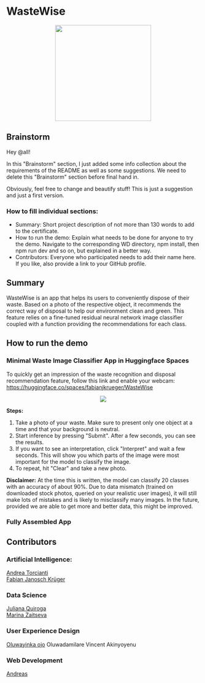 # WasteWise

<!--- 
add the WasteWise logo and align it to the center, adjust size using "width"
--->
<p align = "center">
<img src = "UX/logo-color.png" width = "250">
</p>

## Brainstorm 

Hey @all! 

In this "Brainstorm" section, I just added some info collection about the requirements of the README as well as some suggestions. We need to delete this "Brainstorm" section before final hand in.

Obviously, feel free to change and beautify stuff! This is just a suggestion and just a first version.

### How to fill individual sections:

- Summary: Short project description of not more than 130 words to add to the certificate.
- How to run the demo: Explain what needs to be done for anyone to try the demo. Navigate to the corresponding WD directory, npm install, then npm run dev and so on, but explained in a better way.
- Contributors: Everyone who participated needs to add their name here. If you like, also provide a link to your GitHub profile.

## Summary 

WasteWise is an app that helps its users to conveniently dispose of their waste. Based on a photo of the respective object, it recommends the correct way of disposal to help our environment clean and green. This feature relies on a fine-tuned residual neural network image classifier coupled with a function providing the recommendations for each class.

## How to run the demo

### Minimal Waste Image Classifier App in Huggingface Spaces

To quickly get an impression of the waste recognition and disposal recommendation feature, follow this link and enable your webcam: https://huggingface.co/spaces/fabianjkrueger/WasteWise

<p align = "center">
<img src = "images_blog/gradio_hgfs_demo.GIF">

__Steps:__

1. Take a photo of your waste. Make sure to present only one object at a time and that your background is neutral.
2. Start inference by pressing "Submit". After a few seconds, you can see the results.
3. If you want to see an interpretation, click "Interpret" and wait a few seconds. This will show you which parts of the image were most important for the model to classify the image.
4. To repeat, hit "Clear" and take a new photo.

__Disclaimer:__ At the time this is written, the model can classify 20 classes with an accuracy of about 90%. Due to data mismatch (trained on downloaded stock photos, queried on your realistic user images), it will still make lots of mistakes and is likely to misclassify many images. In the future, provided we are able to get more and better data, this might be improved.

### Fully Assembled App


## Contributors

<!--- all tracks and names of members are sorted alphabetically --->

### Artificial Intelligence: 
[Andrea Torcianti](https://github.com/trc729)\
[Fabian Janosch Krüger](https://github.com/fabianjkrueger)

### Data Science
[Juliana Quiroga](https://github.com/julianabquiroga)\
[Marina Zaitseva](https://github.com/zaitsevam)

### User Experience Design
 [Oluwayinka ojo](https://github.com/ojoflorence) 
Oluwadamilare Vincent Akinyoyenu
### Web Development
[Andreas](https://github.com/crftwrks)
